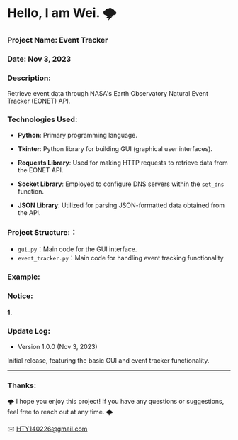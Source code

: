 Hello, I am Wei. 🌩
======

### Project Name:  Event Tracker

### Date:  Nov 3, 2023

### Description:
Retrieve event data through NASA's Earth Observatory Natural Event Tracker (EONET) API.

### Technologies Used:
- **Python**: Primary programming language.
  
- **Tkinter**: Python library for building GUI (graphical user interfaces).

- **Requests Library**: Used for making HTTP requests to retrieve data from the EONET API.

- **Socket Library**: Employed to configure DNS servers within the `set_dns` function.

- **JSON Library**: Utilized for parsing JSON-formatted data obtained from the API.


### Project Structure:：
- `gui.py`：Main code for the GUI interface.
- `event_tracker.py`：Main code for handling event tracking functionality


### Example:


### Notice:

#### 1. 


### Update Log:
- Version 1.0.0 (Nov 3, 2023)

Initial release, featuring the basic GUI and event tracker functionality.


***
### Thanks:

🌩 I hope you enjoy this project! If you have any questions or suggestions, feel free to reach out at any time. 🌩

✉️ HTY140226@gmail.com

